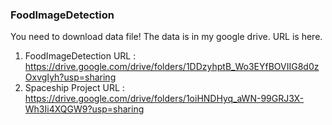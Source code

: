 ### FoodImageDetection
You need to download data file! The data is in my google drive. URL is here.<br>
1. FoodImageDetection URL : https://drive.google.com/drive/folders/1DDzyhptB_Wo3EYfBOVIIG8d0zOxvgIyh?usp=sharing<br>
2. Spaceship Project URL : https://drive.google.com/drive/folders/1oiHNDHyq_aWN-99GRJ3X-Wh3Ii4XQGW9?usp=sharing
